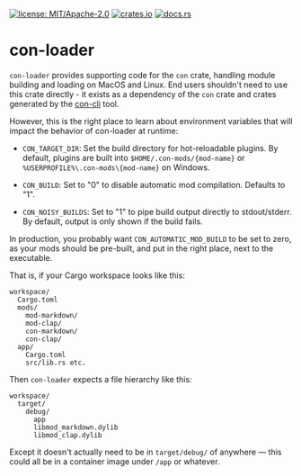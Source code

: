 [![license: MIT/Apache-2.0](https://img.shields.io/badge/license-MIT%2FApache--2.0-blue.svg)](LICENSE-MIT)
[![crates.io](https://img.shields.io/crates/v/con-loader.svg)](https://crates.io/crates/con-loader)
[![docs.rs](https://docs.rs/con-loader/badge.svg)](https://docs.rs/con-loader)

# con-loader

`con-loader` provides supporting code for the `con` crate, handling module building and loading on MacOS and Linux. End users shouldn't need to use this crate directly - it exists as a dependency of the `con` crate and crates generated by the [con-cli](https://crates.io/crates/con-cli) tool.

However, this is the right place to learn about environment variables that will impact the
behavior of con-loader at runtime:

* `CON_TARGET_DIR`: Set the build directory for hot-reloadable plugins. By default, plugins are built into `$HOME/.con-mods/{mod-name}` or `%USERPROFILE%\.con-mods\{mod-name}` on Windows.

* `CON_BUILD`: Set to "0" to disable automatic mod compilation. Defaults to "1".

* `CON_NOISY_BUILDS`: Set to "1" to pipe build output directly to stdout/stderr. By default, output is only shown if the build fails.

In production, you probably want `CON_AUTOMATIC_MOD_BUILD` to be set to zero, as your mods
should be pre-built, and put in the right place, next to the executable.

That is, if your Cargo workspace looks like this:

```
workspace/
  Cargo.toml
  mods/
    mod-markdown/
    mod-clap/
    con-markdown/
    con-clap/
  app/
    Cargo.toml
    src/lib.rs etc.
```

Then `con-loader` expects a file hierarchy like this:

```
workspace/
  target/
    debug/
      app
      libmod_markdown.dylib
      libmod_clap.dylib
```

Except it doesn't actually need to be in `target/debug/` of anywhere — this could all be
in a container image under `/app` or whatever.
